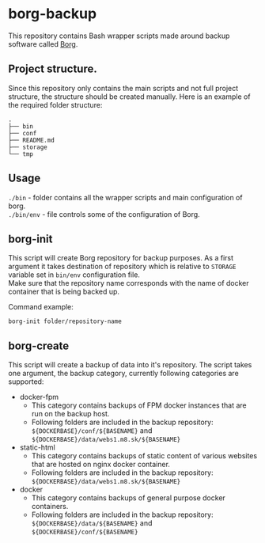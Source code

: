 # borg-backup
This repository contains Bash wrapper scripts made around backup software called [Borg](https://www.borgbackup.org/).

## Project structure.
Since this repository only contains the main scripts and not full project structure, the structure should be created manually.
Here is an example of the required folder structure:

```
.
├── bin
├── conf
├── README.md
├── storage
└── tmp
```

## Usage
`./bin` - folder contains all the wrapper scripts and main configuration of borg.  
`./bin/env` - file controls some of the configuration of Borg.

## borg-init
This script will create Borg repository for backup purposes. As a first argument it takes destination of repository which is relative to `STORAGE` variable
set in `bin/env` configuration file.  
Make sure that the repository name corresponds with the name of docker container that is being backed up.

Command example:
```
borg-init folder/repository-name
```

## borg-create
This script will create a backup of data into it's repository. The script takes one argument, the backup category, currently following categories are supported:

* docker-fpm
  * This category contains backups of FPM docker instances that are run on the backup host.
  * Following folders are included in the backup repository: `${DOCKERBASE}/conf/${BASENAME}` and `${DOCKERBASE}/data/webs1.m8.sk/${BASENAME}`
* static-html
  * This category contains backups of static content of various websites that are hosted on nginx docker container.
  * Following folders are included in the backup repository: `${DOCKERBASE}/data/webs1.m8.sk/${BASENAME}`
* docker
  * This category contains backups of general purpose docker containers.
  * Following folders are included in the backup repository: `${DOCKERBASE}/data/${BASENAME}` and `${DOCKERBASE}/conf/${BASENAME}`
